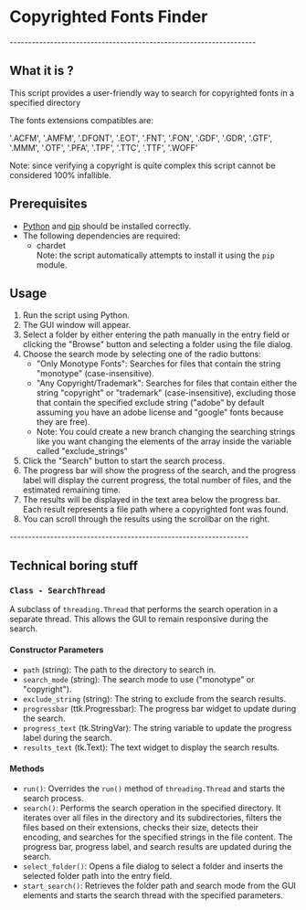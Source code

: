 <h1>Copyrighted Fonts Finder</h1>
-------------------------------------------------------------------
<h2>What it is ?</h2>
<p>This script provides a user-friendly way to search for copyrighted fonts in a specified directory</p>
<p>The fonts extensions compatibles are:</p>
<p>'.ACFM', '.AMFM', '.DFONT', '.EOT', '.FNT', '.FON', '.GDF', '.GDR', '.GTF', '.MMM', '.OTF', '.PFA', '.TPF', '.TTC', '.TTF', '.WOFF'</p>

<p>Note: since verifying a copyright is quite complex this script cannot be considered 100% infallible.</p>

<h2>Prerequisites</h2>
<ul>
    <li><a href="https://www.python.org/downloads/">Python</a> and <a href="https://pip.pypa.io/en/stable/installation/" target="_BLANK">pip</a> should be installed correctly.</li>
    <li>The following dependencies are required:
        <ul>
            <li>chardet</li>
            Note: the script automatically attempts to install it using the <code>pip</code> module.
        </ul>
    </li>
</ul>
<h2>Usage</h2>
<ol>
    <li>Run the script using Python.</li>
    <li>The GUI window will appear.</li>
    <li>Select a folder by either entering the path manually in the entry field or clicking the "Browse" button and selecting a folder using the file dialog.</li>
    <li>Choose the search mode by selecting one of the radio buttons:
        <ul>
            <li>"Only Monotype Fonts": Searches for files that contain the string "monotype" (case-insensitive).</li>
            <li>"Any Copyright/Trademark": Searches for files that contain either the string "copyright" or "trademark" (case-insensitive), excluding those that contain the specified exclude string ("adobe" by default assuming you have an adobe license and "google" fonts because they are free).</li>
            <li>Note: You could create a new branch changing the searching strings like you want changing the elements of the array inside the variable called "exclude_strings"</li>
        </ul>
    </li>
    <li>Click the "Search" button to start the search process.</li>
    <li>The progress bar will show the progress of the search, and the progress label will display the current progress, the total number of files, and the estimated remaining time.</li>
    <li>The results will be displayed in the text area below the progress bar. Each result represents a file path where a copyrighted font was found.</li>
    <li>You can scroll through the results using the scrollbar on the right.</li>
</ol>
-----------------------------------------------------------------
<h2>Technical boring stuff</h2>



<h3><code>Class - SearchThread</code></h3>
<p>A subclass of <code>threading.Thread</code> that performs the search operation in a separate thread. This allows the GUI to remain responsive during the search.</p>

<h4>Constructor Parameters</h4>
<ul>
    <li><code>path</code> (string): The path to the directory to search in.</li>
    <li><code>search_mode</code> (string): The search mode to use ("monotype" or "copyright").</li>
    <li><code>exclude_string</code> (string): The string to exclude from the search results.</li>
    <li><code>progressbar</code> (ttk.Progressbar): The progress bar widget to update during the search.</li>
    <li><code>progress_text</code> (tk.StringVar): The string variable to update the progress label during the search.</li>
    <li><code>results_text</code> (tk.Text): The text widget to display the search results.</li>
</ul>

<h4>Methods</h4>
<ul>
    <li><code>run()</code>: Overrides the <code>run()</code> method of <code>threading.Thread</code> and starts the search process.</li>
    <li><code>search()</code>: Performs the search operation in the specified directory. It iterates over all files in the directory and its subdirectories, filters the files based on their extensions, checks their size, detects their encoding, and searches for the specified strings in the file content. The progress bar, progress label, and search results are updated during the search.</li>
     <li><code>select_folder()</code>: Opens a file dialog to select a folder and inserts the selected folder path into the entry field.</li>
    <li><code>start_search()</code>: Retrieves the folder path and search mode from the GUI elements and starts the search thread with the specified parameters.</li>
</ul>


